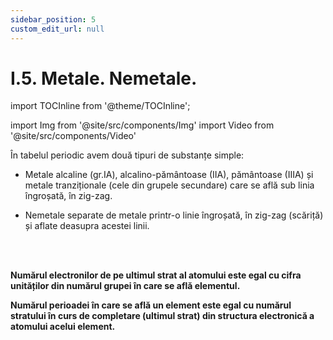 ```yaml
---
sidebar_position: 5
custom_edit_url: null
---
```


# I.5. Metale. Nemetale.

import TOCInline from '@theme/TOCInline';

<TOCInline toc={toc} />



import Img from '@site/src/components/Img'
import Video from '@site/src/components/Video'




<div class="alert alert--primary" role="alert">

În tabelul periodic avem două tipuri de substanțe simple:

- Metale alcaline (gr.IA), alcalino-pământoase (IIA), pământoase (IIIA) și metale tranziționale (cele din grupele secundare) care se află sub linia îngroșată, în zig-zag.

- Nemetale separate de metale printr-o linie îngroșată, în zig-zag (scăriță) și aflate deasupra acestei linii.


</div>



<br></br>


<div class="alert alert--primary" role="alert">


**Numărul electronilor de pe ultimul strat al atomului este egal cu cifra unităților din numărul grupei în care se află elementul.**


**Numărul perioadei în care se află un element este egal cu numărul stratului în curs de completare (ultimul strat) din structura electronică a atomului acelui element.**


</div>






